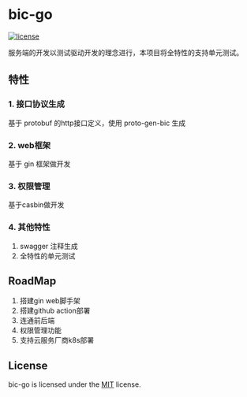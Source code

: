 # bic-go

[![license](http://img.shields.io/badge/license-MIT-blue.svg)](https://opensource.org/licenses/MIT)


服务端的开发以测试驱动开发的理念进行，本项目将全特性的支持单元测试。


## 特性

### 1. 接口协议生成

基于 protobuf 的http接口定义，使用 proto-gen-bic 生成

### 2. web框架

基于 gin 框架做开发

### 3. 权限管理

基于casbin做开发

### 4. 其他特性

1. swagger 注释生成
2. 全特性的单元测试

## RoadMap

1. 搭建gin web脚手架
2. 搭建github action部署
3. 连通前后端
4. 权限管理功能
5. 支持云服务厂商k8s部署

## License

bic-go is licensed under the [MIT](LICENSE.TXT) license.
